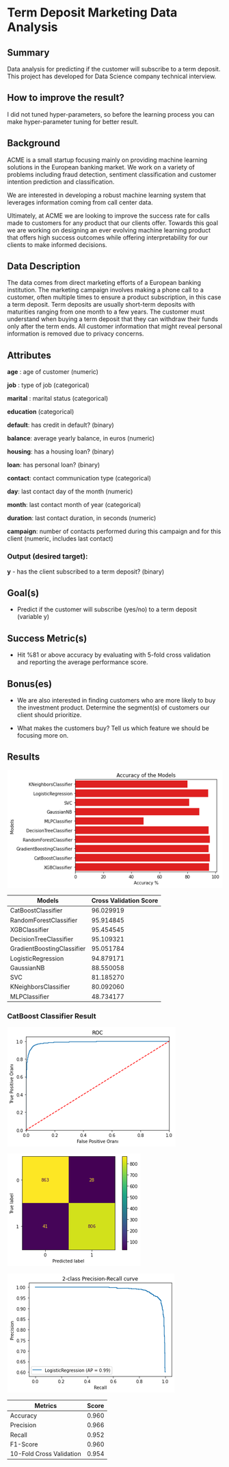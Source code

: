 # Term Deposit Marketing Data Analysis

## Summary 

Data analysis for predicting if the customer will subscribe to a term deposit. This project has developed for Data Science company technical interview. 

## How to improve the result?

I did not tuned hyper-parameters, so before the learning process you can make hyper-parameter tuning for better result.

## Background

ACME is a small startup focusing mainly on providing machine learning solutions in the European banking market. We work on a variety of problems including fraud detection, sentiment classification and customer intention prediction and classification.

We are interested in developing a robust machine learning system that leverages information coming from call center data.

Ultimately, at ACME we are looking to improve the success rate for calls made to customers for any product that our clients offer. Towards this goal we are working on designing an ever evolving machine learning product that offers high success outcomes while offering interpretability for our clients to make informed decisions.

## Data Description

The data comes from direct marketing efforts of a European banking institution. The marketing campaign involves making a phone call to a customer, often multiple times to ensure a product subscription, in this case a term deposit. Term deposits are usually short-term deposits with maturities ranging from one month to a few years. The customer must understand when buying a term deposit that they can withdraw their funds only after the term ends. All customer information that might reveal personal information is removed due to privacy concerns.

## Attributes

**age** : age of customer (numeric)

**job** : type of job (categorical)

**marital** : marital status (categorical)

**education** (categorical)

**default**: has credit in default? (binary)

**balance**: average yearly balance, in euros (numeric)

**housing**: has a housing loan? (binary)

**loan**: has personal loan? (binary)

**contact**: contact communication type (categorical)

**day**: last contact day of the month (numeric)

**month**: last contact month of year (categorical)

**duration**: last contact duration, in seconds (numeric)

**campaign**: number of contacts performed during this campaign and for this client (numeric, includes last contact)

### Output (desired target):

**y** - has the client subscribed to a term deposit? (binary)


## Goal(s)

* Predict if the customer will subscribe (yes/no) to a term deposit (variable y)

## Success Metric(s)

* Hit %81 or above accuracy by evaluating with 5-fold cross validation and reporting the average performance score.

## Bonus(es)

* We are also interested in finding customers who are more likely to buy the investment product. Determine the segment(s) of customers our client should prioritize.

* What makes the customers buy? Tell us which feature we should be focusing more on.

## Results

![result](./img/result.png)

| Models                     | Cross Validation Score |
|----------------------------|------------------------|
| CatBoostClassifier         | 96.029919              |
| RandomForestClassifier     | 95.914845              |
| XGBClassifier              | 95.454545              |
| DecisionTreeClassifier     | 95.109321              |
| GradientBoostingClassifier | 95.051784              |
| LogisticRegression         | 94.879171              |
| GaussianNB                 | 88.550058              |
| SVC                        | 81.185270              |
| KNeighborsClassifier       | 80.092060              |
| MLPClassifier              | 48.734177              |

### CatBoost Classifier Result

![result](./img/roc_catb.png)

![result](./img/conf_mat_catb.png)

![result](./img/pr_curve_catb.png)


| Metrics                   | Score |
|---------------------------|-------|
| Accuracy                  | 0.960 |
| Precision                 | 0.966 |
| Recall                    | 0.952 |
| F1-Score                  | 0.960 |
| 10-Fold Cross Validation  | 0.954 |
